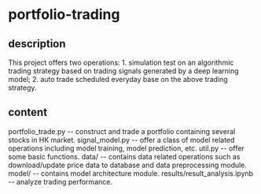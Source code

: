 # portfolio-trading
## description
This project offers two operations: 1. simulation test on an algorithmic trading strategy based on trading signals generated by a deep learning model; 2. auto trade scheduled everyday base on the above trading strategy.

## content
portfolio_trade.py  -- construct and trade a portfolio containing several stocks in HK market.
signal_model.py  -- offer a class of model related operations including model training, model prediction, etc.
util.py -- offer some basic functions.
data/ -- contains data related operations such as download/update price data to database and data preprocessing module.
model/ -- contains model architecture module.
results/result_analysis.ipynb -- analyze trading performance.



